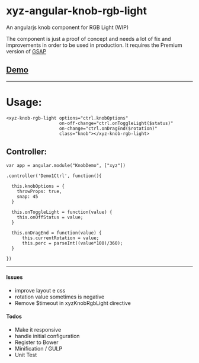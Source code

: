 # xyz-angular-knob-rgb-light
An angularjs knob component for RGB Light (WIP)

The component is just a proof of concept and needs a lot of fix and improvements in order to be used in production.
It requires the Premium version of [GSAP](https://greensock.com/gsap)

## [Demo](http://lab.unshift.xyz/components/angularjs-knob-light/2_demo.html)

 


----------
# Usage:

  
    
    <xyz-knob-rgb-light options="ctrl.knobOptions" 
    					on-off-change="ctrl.onToggleLight($status)"
    					on-change="ctrl.onDragEnd($rotation)"
    					class="knob"></xyz-knob-rgb-light>


## Controller:

    var app = angular.module("KnobDemo", ["xyz"])
    
    .controller('Demo1Ctrl', function(){
      
      this.knobOptions = {
    	throwProps: true,
    	snap: 45
      }
    
      this.onToggleLight = function(value) {
      	this.onOffStatus = value;
      }
      
      this.onDragEnd = function(value) {
    	  this.currentRotation = value;
    	  this.perc = parseInt((value*100)/360);
      }
    
    })


----------

#### Issues

- improve layout e css
- rotation value sometimes is negative 
- Remove $timeout in xyzKnobRgbLight directive
 
#### Todos
- Make it responsive
- handle initial configuration
- Register to Bower 
- Minification / GULP
- Unit Test